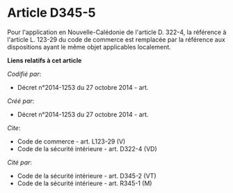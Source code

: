 # Article D345-5

Pour l'application en Nouvelle-Calédonie de l'article D. 322-4, la référence à l'article L. 123-29 du code de commerce est
remplacée par la référence aux dispositions ayant le même objet applicables localement.

**Liens relatifs à cet article**

_Codifié par_:

  - Décret n°2014-1253 du 27 octobre 2014 - art.

_Créé par_:

  - Décret n°2014-1253 du 27 octobre 2014 - art.

_Cite_:

  - Code de commerce - art. L123-29 (V)
  - Code de la sécurité intérieure - art. D322-4 (VD)

_Cité par_:

  - Code de la sécurité intérieure - art. D345-2 (VT)
  - Code de la sécurité intérieure - art. R345-1 (M)
